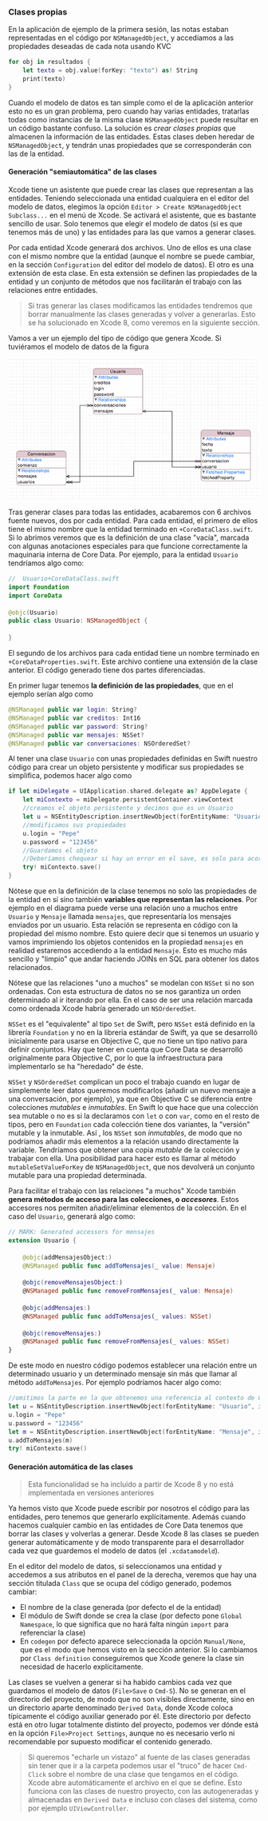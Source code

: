 ### Clases propias

En la aplicación de ejemplo de la primera sesión, las notas estaban representadas en el código por `NSManagedObject`, y accedíamos a las propiedades deseadas de cada nota usando KVC

```swift
for obj in resultados {
	let texto = obj.value(forKey: "texto") as! String
	print(texto)
} 
```

Cuando el modelo de datos es tan simple como el de la aplicación anterior esto no es un gran problema, pero cuando hay varias entidades, tratarlas todas como instancias de la misma clase `NSManagedObject` puede resultar en un código bastante confuso. La solución es *crear clases propias* que almacenen la información de las entidades. Estas clases deben heredar de `NSManagedObject`, y  tendrán unas propiedades que se corresponderán con las de la entidad.

#### Generación "semiautomática" de las clases

Xcode tiene un asistente que puede crear las clases que representan a las entidades. Teniendo seleccionada una entidad cualquiera en el  editor del modelo de datos, elegimos la opción `Editor > Create NSManagedObject Subclass...` en el menú de Xcode. Se activará el asistente, que es bastante sencillo de usar. Solo tenemos que elegir el modelo de datos (si es que tenemos más de uno) y las entidades para las que vamos a generar clases.

Por cada entidad Xcode generará dos archivos. Uno de ellos es una clase con el mismo nombre que la entidad (aunque el nombre se puede cambiar, en la sección `Configuration` del editor del modelo de datos). El otro es una extensión de esta clase. En esta extensión se definen las propiedades de la entidad y un conjunto de métodos que nos facilitarán el trabajo con las relaciones entre entidades.

> Si tras generar las clases modificamos las entidades tendremos que borrar manualmente las clases generadas y volver a generarlas. Esto se ha solucionado en Xcode 8, como veremos en la siguiente sección.

Vamos a ver un ejemplo del tipo de código que genera Xcode. Si tuviéramos el modelo de datos de la figura

![](img/graph_datamodel_2.png)

Tras generar clases para todas las entidades, acabaremos con 6 archivos fuente nuevos, dos por cada entidad. Para cada entidad, el primero de ellos tiene el mismo nombre que la entidad terminado en `+CoreDataClass.swift`. Si lo abrimos veremos que es la definición de una clase "vacía", marcada con algunas anotaciones especiales para que funcione correctamente la maquinaria interna de Core Data. Por ejemplo, para la entidad `Usuario` tendríamos algo como:

```swift
//  Usuario+CoreDataClass.swift
import Foundation
import CoreData

@objc(Usuario)
public class Usuario: NSManagedObject {

}
```

El segundo de los archivos para cada entidad tiene un nombre terminado en `+CoreDataProperties.swift`. Este archivo contiene una extensión de la clase anterior. El código generado tiene dos partes diferenciadas.

En primer lugar tenemos **la definición de las propiedades**, que en el ejemplo serían algo como

```swift
@NSManaged public var login: String?
@NSManaged public var creditos: Int16
@NSManaged public var password: String?
@NSManaged public var mensajes: NSSet?
@NSManaged public var conversaciones: NSOrderedSet?
```


Al tener una clase `Usuario` con unas propiedades definidas en Swift nuestro código para crear un objeto persistente y modificar sus propiedades se simplifica, podemos hacer algo como

```swift
if let miDelegate = UIApplication.shared.delegate as? AppDelegate {
    let miContexto = miDelegate.persistentContainer.viewContext
    //creamos el objeto persistente y decimos que es un Usuario
    let u = NSEntityDescription.insertNewObject(forEntityName: "Usuario", into: miContexto) as! Usuario
    //modificamos sus propiedades
    u.login = "Pepe"
    u.password = "123456"
    //Guardamos el objeto
    //Deberíamos chequear si hay un error en el save, es solo para acortar el ejemplo
    try! miContexto.save()
}
```

Nótese que en la definición de la clase tenemos no solo las propiedades de la entidad en sí sino también **variables que representan las relaciones**. Por ejemplo en el diagrama puede verse una relación uno a muchos entre `Usuario` y `Mensaje` llamada `mensajes`, que representaría los mensajes enviados por un usuario. Esta relación se representa en código con la propiedad del mismo nombre. Esto quiere decir que si tenemos un usuario y vamos imprimiendo los objetos contenidos en la propiedad `mensajes` en realidad estaremos accediendo a la entidad `Mensaje`. Esto es mucho más sencillo y "limpio" que andar haciendo JOINs en SQL para obtener los datos relacionados.

Nótese que las relaciones "uno a muchos" se modelan con `NSSet` si no son ordenadas. Con esta estructura de datos no se nos garantiza un orden determinado al ir iterando por ella. En el caso de ser una relación marcada como ordenada Xcode habría generado un `NSOrderedSet`.

`NSSet` es el "equivalente" al  tipo `Set` de Swift, pero `NSSet` está definido en la librería `Foundation` y no en la librería estándar de Swift, ya que se desarrolló inicialmente para usarse en Objective C, que no tiene un tipo nativo para definir conjuntos. Hay que tener en cuenta que Core Data se desarrolló originalmente para Objective C, por lo que la infraestructura para implementarlo se ha "heredado" de éste.

`NSSet` y `NSOrderedSet` complican un poco el trabajo cuando en lugar de simplemente leer datos queremos modificarlos (añadir un nuevo mensaje a una conversación, por ejemplo), ya que en Objective C se diferencia entre colecciones *mutables* e *inmutables*. En Swift lo que hace que una colección sea mutable o no es si la declaramos con `let` o con `var`, como en el resto de tipos, pero en `Foundation` cada colección tiene dos variantes, la "versión" mutable y la inmutable. Así , los `NSSet` son *inmutables*, de modo que no podríamos añadir más elementos a la relación usando directamente la variable. Tendríamos que obtener una copia *mutable* de la colección y trabajar con ella. Una posibilidad para hacer esto es llamar al método `mutableSetValueForKey` de `NSManagedObject`, que nos devolverá un conjunto mutable para una propiedad determinada.

Para facilitar el trabajo con las relaciones "a muchos" Xcode también **genera métodos de acceso para las colecciones, o *accesores***. Estos accesores nos permiten añadir/eliminar elementos de la colección. En el caso del `Usuario`, generará algo como:

```swift
// MARK: Generated accessors for mensajes
extension Usuario {

    @objc(addMensajesObject:)
    @NSManaged public func addToMensajes(_ value: Mensaje)

    @objc(removeMensajesObject:)
    @NSManaged public func removeFromMensajes(_ value: Mensaje)

    @objc(addMensajes:)
    @NSManaged public func addToMensajes(_ values: NSSet)

    @objc(removeMensajes:)
    @NSManaged public func removeFromMensajes(_ values: NSSet)
}
```

De este modo en nuestro código podemos establecer una relación entre un determinado usuario y un determinado mensaje sin más que llamar al método `addToMensajes`. Por ejemplo podríamos hacer algo como:

```swift
//omitimos la parte en la que obtenemos una referencia al contexto de Core Data
let u = NSEntityDescription.insertNewObject(forEntityName: "Usuario", into: miContexto) as! Usuario
u.login = "Pepe"
u.password = "123456"
let m = NSEntityDescription.insertNewObject(forEntityName: "Mensaje", into: miContexto) as! Mensaje
u.addToMensajes(m)
try! miContexto.save() 
```

#### Generación automática de las clases

> Esta funcionalidad se ha incluido a partir de Xcode 8 y no está implementada en versiones anteriores

Ya hemos visto que Xcode puede escribir por nosotros el código para las entidades, pero tenemos que generarlo explícitamente. Además cuando hacemos cualquier cambio en las entidades de Core Data tenemos que borrar las clases y volverlas a generar. Desde Xcode 8 las clases se pueden generar automáticamente y de modo transparente para el desarrollador cada vez que guardemos el modelo de datos (el `.xcdatamodeld`). 

En el editor del modelo de datos, si seleccionamos una entidad y accedemos a sus atributos en el panel de la derecha, veremos que hay una sección titulada `Class` que se ocupa del código generado, podemos cambiar:

- El nombre de la clase generada (por defecto el de la entidad)
- El módulo de Swift donde se crea la clase (por defecto pone `Global Namespace`, lo que significa que no hará falta ningún `import` para referenciar la clase)
- En `codegen` por defecto aparece seleccionada la opción `Manual/None`, que es el modo que hemos visto en la sección anterior. Si lo cambiamos por `Class definition` conseguiremos que Xcode genere la clase sin necesidad de hacerlo explícitamente.

Las clases se vuelven a generar si ha habido cambios cada vez que guardamos el modelo de datos (`File>Save` o `Cmd-S`). No se generan en el directorio del proyecto, de modo que no son visibles directamente, sino en un directorio aparte denominado `Derived Data`, donde Xcode coloca típicamente el código auxiliar generado por él. Este directorio por defecto está en otro lugar totalmente distinto del proyecto, podemos ver dónde está en la opción `File>Project Settings`, aunque no es necesario verlo ni recomendable por supuesto modificar el contenido generado.

> Si queremos "echarle un vistazo" al fuente de las clases generadas sin tener que ir a la carpeta podemos usar el "truco" de hacer `Cmd-Click` sobre el nombre de una clase que tengamos en el código. Xcode abre automáticamente el archivo en el que se define. Esto funciona con las clases de nuestro proyecto, con las autogeneradas y almacenadas en `Derived Data` e incluso con clases del sistema, como por ejemplo `UIViewController`.

